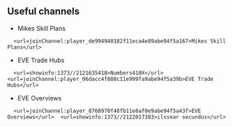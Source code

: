 ## Useful channels
- Mikes Skill Plans
```
  <url=joinChannel:player_de994940182f11eca4e89abe94f5a167>Mikes Skill Plans</url>
```
- EVE Trade Hubs
```
  <url=showinfo:1373//2121635418>Numbers410X</url>  <url=joinChannel:player_06dacc4f808c11e999fa9abe94f5a39b>EVE Trade Hubs</url>
```
- EVE Overviews
```
  <url=joinChannel:player_8768978f48fb11e8af0e9abe94f5a43f>EVE Overviews</url>  <url=showinfo:1373//2122017383>ilssear secundus</url>
```
